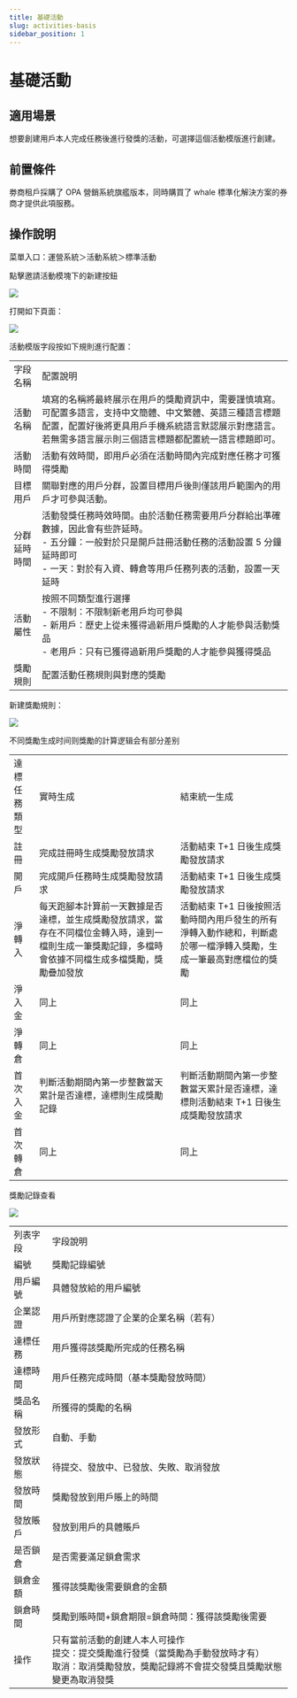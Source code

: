 ```yaml
---
title: 基礎活動
slug: activities-basis
sidebar_position: 1
---
```



# 基礎活動

## 適用場景

想要創建用戶本人完成任務後進行發獎的活動，可選擇這個活動模版進行創建。

## 前置條件

劵商租戶採購了 OPA 營銷系統旗艦版本，同時購買了 whale 標準化解決方案的券商才提供此項服務。

## 操作說明

菜單入口：運營系統＞活動系統＞標準活動

點擊邀請活動模塊下的新建按鈕

<img src="/assets/X9DAbOVaXoVUXTxtsYxccvxHnqf.png"/>

打開如下頁面：

<img src="/assets/QewybY9SMoLtWbx192Fc04sonqe.png"/>

活動模版字段按如下規則進行配置：

|   |   |
|---|---|
|字段名稱|配置說明|
|活動名稱|填寫的名稱將最終展示在用戶的獎勵資訊中，需要謹慎填寫。可配置多語言，支持中文簡體、中文繁體、英語三種語言標題配置，配置好後將更具用戶手機系統語言默認展示對應語言。若無需多語言展示則三個語言標題都配置統一語言標題即可。|
|活動時間|活動有效時間，即用戶必須在活動時間內完成對應任務才可獲得獎勵|
|目標用戶|關聯對應的用戶分群，設置目標用戶後則僅該用戶範圍內的用戶才可參與活動。|
|分群延時時間|活動發獎任務時效時間。由於活動任務需要用戶分群給出準確數據，因此會有些許延時。<br/>- 五分鐘：一般對於只是開戶註冊活動任務的活動設置 5 分鐘延時即可<br/>- 一天：對於有入資、轉倉等用戶任務列表的活動，設置一天延時|
|活動屬性|按照不同類型進行選擇<br/>- 不限制：不限制新老用戶均可參與<br/>- 新用戶：歷史上從未獲得過新用戶獎勵的人才能參與活動獎品<br/>- 老用戶：只有已獲得過新用戶獎勵的人才能參與獲得獎品|
|獎勵規則|配置活動任務規則與對應的獎勵|

新建獎勵規則：

<img src="/assets/QCqWbC8iloJQXExLuN1c2xGunFe.png"/>

不同獎勵生成时间则獎勵的計算逻辑会有部分差别

|   |   |   |
|---|---|---|
|達標任務類型|實時生成|結束統一生成|
|註冊|完成註冊時生成獎勵發放請求|活動結束 T+1 日後生成獎勵發放請求|
|開戶|完成開戶任務時生成獎勵發放請求|活動結束 T+1 日後生成獎勵發放請求|
|淨轉入|每天跑腳本計算前一天數據是否達標，並生成獎勵發放請求，當存在不同檔位金轉入時，達到一檔則生成一筆獎勵記錄，多檔時會依據不同檔生成多檔獎勵，獎勵疊加發放|活動結束 T+1 日後按照活動時間內用戶發生的所有淨轉入動作總和，判斷處於哪一檔淨轉入獎勵，生成一筆最高對應檔位的獎勵|
|淨入金|同上|同上|
|淨轉倉|同上|同上|
|首次入金|判斷活動期間內第一步整數當天累計是否達標，達標則生成獎勵記錄|判斷活動期間內第一步整數當天累計是否達標，達標則活動結束 T+1 日後生成獎勵發放請求|
|首次轉倉|同上|同上|

獎勵記錄查看

<img src="/assets/Y9uTbmh2coLljgxj4KacMi6vnRC.png"/>

|   |   |
|---|---|
|列表字段|字段說明|
|編號|獎勵記錄編號|
|用戶編號|具體發放給的用戶編號|
|企業認證|用戶所對應認證了企業的企業名稱（若有）|
|達標任務|用戶獲得該獎勵所完成的任務名稱|
|達標時間|用戶任務完成時間（基本獎勵發放時間）|
|獎品名稱|所獲得的獎勵的名稱|
|發放形式|自動、手動|
|發放狀態|待提交、發放中、已發放、失敗、取消發放|
|發放時間|獎勵發放到用戶賬上的時間|
|發放賬戶|發放到用戶的具體賬戶|
|是否鎖倉|是否需要滿足鎖倉需求|
|鎖倉金額|獲得該獎勵後需要鎖倉的金額|
|鎖倉時間|獎勵到賬時間+鎖倉期限=鎖倉時間：獲得該獎勵後需要|
|操作|只有當前活動的創建人本人可操作<br/>提交：提交獎勵進行發獎（當獎勵為手動發放時才有）<br/>取消：取消獎勵發放，獎勵記錄將不會提交發獎且獎勵狀態變更為取消發獎|

